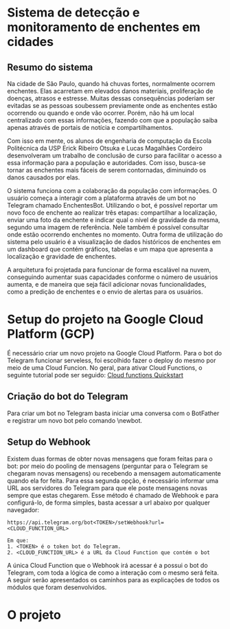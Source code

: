 # Sistema de detecção e monitoramento de enchentes em cidades

## Resumo do sistema

Na cidade de São Paulo, quando há chuvas fortes, normalmente ocorrem enchentes. Elas acarretam em elevados danos materiais, proliferação de doenças, atrasos e estresse. Muitas dessas consequências poderiam ser evitadas se as pessoas soubessem previamente onde as enchentes estão ocorrendo ou quando e onde vão ocorrer. Porém, não há um local centralizado com essas informações, fazendo com que a população saiba apenas através de portais de notícia e compartilhamentos.

Com isso em mente, os alunos de engenharia de computação da Escola Politécnica da USP Erick Ribeiro Otsuka e Lucas Magalhães Cordeiro desenvolveram um trabalho de conclusão de curso para facilitar o acesso a essa informação para a população e autoridades. Com isso, busca-se tornar as enchentes mais fáceis de serem contornadas, diminuindo os danos causados por elas.

O sistema funciona com a colaboração da população com informações. O usuário começa a interagir com a plataforma através de um bot no Telegram chamado EnchentesBot. Utilizando o bot, é possível reportar um novo foco de enchente ao realizar três etapas: compartilhar a localização, enviar uma foto da enchente e indicar qual o nível de gravidade da mesma, segundo uma imagem de referência. Nele também é possível consultar onde estão ocorrendo enchentes no momento. Outra forma de utilização do sistema pelo usuário é a visualização de dados históricos de enchentes em um dashboard que contém gráficos, tabelas e um mapa que apresenta a localização e gravidade de enchentes. 

A arquitetura foi projetada para funcionar de forma escalável na nuvem, conseguindo aumentar suas capacidades conforme o número de usuários aumenta, e de maneira que seja fácil adicionar novas funcionalidades, como a predição de enchentes e o envio de alertas para os usuários.


# Setup do projeto na Google Cloud Platform (GCP)

É necessário criar um novo projeto na Google Cloud Platform. Para o bot do Telegram funcionar serveless, foi escolhido fazer o deploy do mesmo por meio de uma Cloud Funcion. No geral, para ativar Cloud Functions, o seguinte tutorial pode ser seguido: 
[Cloud functions Quickstart](https://cloud.google.com/functions/docs/quickstart)

## Criação do bot do Telegram

Para criar um bot no Telegram basta iniciar uma conversa com o BotFather e registrar um novo bot pelo comando \newbot.

## Setup do Webhook

Existem duas formas de obter novas mensagens que foram feitas para o bot: por meio do pooling de mensagens (perguntar para o Telegram se chegaram novas mensagens) ou recebendo a mensagem automaticamente quando ela for feita. Para essa segunda opção, é necessário informar uma URL aos servidores do Telegram para que ele poste mensagens novas sempre que estas chegarem. Esse método é chamado de Webhook e para configurá-lo, de forma simples, basta acessar a url abaixo por qualquer navegador:

```
https://api.telegram.org/bot<TOKEN>/setWebhook?url=<CLOUD_FUNCTION_URL>

Em que:
1. <TOKEN> é o token bot do Telegram.
2. <CLOUD_FUNCTION_URL> é a URL da Cloud Function que contém o bot
```

A única Cloud Function que o Webhook irá acessar é a possui o bot do Telegram, com toda a lógica de como a interação com o mesmo será feita. A seguir serão apresentados os caminhos para as explicações de todos os módulos que foram desenvolvidos.

# O projeto

## 
